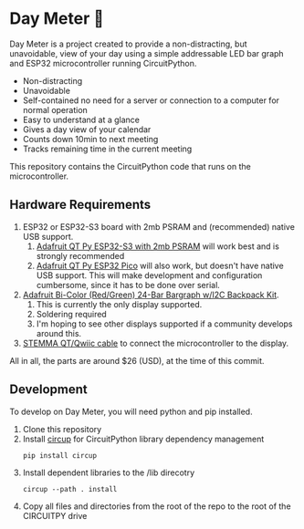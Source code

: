# Day Meter 🚥

Day Meter is a project created to provide a non-distracting, but unavoidable, view of your day using a simple addressable LED bar graph and ESP32 microcontroller running CircuitPython.

- Non-distracting
- Unavoidable
- Self-contained no need for a server or connection to a computer for normal operation
- Easy to understand at a glance
- Gives a day view of your calendar
- Counts down 10min to next meeting
- Tracks remaining time in the current meeting

This repository contains the CircuitPython code that runs on the microcontroller.

## Hardware Requirements

1. ESP32 or ESP32-S3 board with 2mb PSRAM and (recommended) native USB support.
   1. [Adafruit QT Py ESP32-S3 with 2mb PSRAM](https://www.adafruit.com/product/5700) will work  best and is strongly recommended
   2. [Adafruit QT Py ESP32 Pico](https://www.adafruit.com/product/5395) will also work, but doesn't have native USB support. This will make development and configuration cumbersome, since it has to be done over serial.
2. [Adafruit Bi-Color (Red/Green) 24-Bar Bargraph w/I2C Backpack Kit](https://www.adafruit.com/product/1721).
   1. This is currently the only display supported.
   2. Soldering required
   3. I'm hoping to see other displays supported if a community develops around this.
3. [STEMMA QT/Qwiic cable](https://www.adafruit.com/product/4397) to connect the microcontroller to the display.

All in all, the parts are around $26 (USD), at the time of this commit.

## Development

To develop on Day Meter, you will need python and pip installed.

1. Clone this repository 
2. Install [circup](https://github.com/adafruit/circup) for CircuitPython library dependency management
   ```
   pip install circup
   ```
3. Install dependent libraries to the /lib direcotry
   ```
   circup --path . install
   ```
4. Copy all files and directories from the root of the repo to the root of the CIRCUITPY drive
